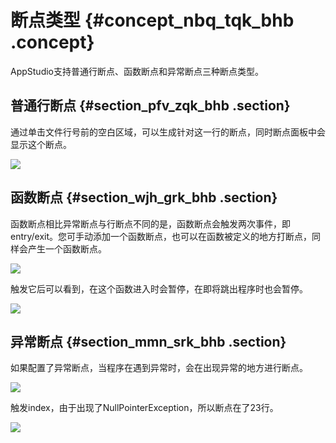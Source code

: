 # 断点类型 {#concept_nbq_tqk_bhb .concept}

AppStudio支持普通行断点、函数断点和异常断点三种断点类型。

## 普通行断点 {#section_pfv_zqk_bhb .section}

通过单击文件行号前的空白区域，可以生成针对这一行的断点，同时断点面板中会显示这个断点。

![](http://static-aliyun-doc.oss-cn-hangzhou.aliyuncs.com/assets/img/136679/155900591740646_zh-CN.png)

## 函数断点 {#section_wjh_grk_bhb .section}

函数断点相比异常断点与行断点不同的是，函数断点会触发两次事件，即entry/exit。您可手动添加一个函数断点，也可以在函数被定义的地方打断点，同样会产生一个函数断点。

![](http://static-aliyun-doc.oss-cn-hangzhou.aliyuncs.com/assets/img/136679/155900591740647_zh-CN.png)

触发它后可以看到，在这个函数进入时会暂停，在即将跳出程序时也会暂停。

![](images/40648_zh-CN.gif)

## 异常断点 {#section_mmn_srk_bhb .section}

如果配置了异常断点，当程序在遇到异常时，会在出现异常的地方进行断点。

![](http://static-aliyun-doc.oss-cn-hangzhou.aliyuncs.com/assets/img/136679/155900591740649_zh-CN.png)

触发index，由于出现了NullPointerException，所以断点在了23行。

![](http://static-aliyun-doc.oss-cn-hangzhou.aliyuncs.com/assets/img/136679/155900591740650_zh-CN.png)

